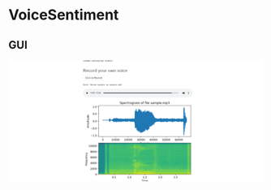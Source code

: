 # VoiceSentiment
## GUI
![alt text](https://github.com/krishshah99615/VoiceSentiment/blob/main/GUI.png)
